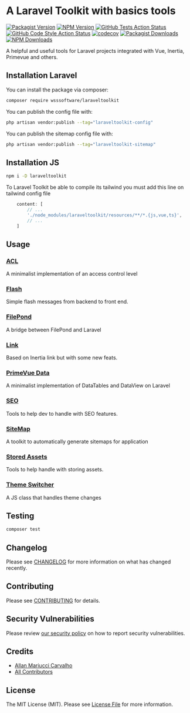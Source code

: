 # A Laravel Toolkit with basics tools

[![Packagist Version](https://img.shields.io/packagist/v/wsssoftware/laraveltoolkit)](https://packagist.org/packages/wsssoftware/laraveltoolkit)
[![NPM Version](https://img.shields.io/npm/v/laraveltoolkit)](https://www.npmjs.com/package/laraveltoolkit)
[![GitHub Tests Action Status](https://img.shields.io/github/actions/workflow/status/wsssoftware/laraveltoolkit/run-tests.yml?branch=main&label=tests&style=flat-square)](https://github.com/wsssoftware/laraveltoolkit/actions?query=workflow%3Arun-tests+branch%3Amain)
[![GitHub Code Style Action Status](https://img.shields.io/github/actions/workflow/status/wsssoftware/laraveltoolkit/fix-php-code-style-issues.yml?branch=main&label=code%20style&style=flat-square)](https://github.com/wsssoftware/laraveltoolkit/actions?query=workflow%3A"Fix+PHP+code+style+issues"+branch%3Amain)
[![codecov](https://codecov.io/gh/wsssoftware/laraveltoolkit/graph/badge.svg?token=nzaXcoyc3q)](https://codecov.io/gh/wsssoftware/laraveltoolkit)
[![Packagist Downloads](https://img.shields.io/packagist/dt/wsssoftware/laraveltoolkit?label=Packagist%20downloads)](https://packagist.org/packages/wsssoftware/laraveltoolkit)
[![NPM Downloads](https://img.shields.io/npm/d18m/laraveltoolkit?label=NPM%20downloads)](https://www.npmjs.com/package/laraveltoolkit)

A helpful and useful tools for Laravel projects integrated with Vue, Inertia, Primevue and others.

## Installation Laravel

You can install the package via composer:

```bash
composer require wsssoftware/laraveltoolkit
```

You can publish the config file with:

```bash
php artisan vendor:publish --tag="laraveltoolkit-config"
```

You can publish the sitemap config file with:

```bash
php artisan vendor:publish --tag="laraveltoolkit-sitemap"
```

## Installation JS

```bash
npm i -D laraveltoolkit
```

To Laravel Toolkit be able to compile its tailwind you must add this line on tailwind config file

```js
    content: [
        // ...
        './node_modules/laraveltoolkit/resources/**/*.{js,vue,ts}',
        // ...
    ]
```

## Usage

### [ACL](docs/ACL.md)
A minimalist implementation of an access control level

### [Flash](docs/FLASH.md)
Simple flash messages from backend to front end.

### [FilePond](docs/FILEPOND.md)
A bridge between FilePond and Laravel

### [Link](docs/LINK.md)
Based on Inertia link but with some new feats.

### [PrimeVue Data](docs/PRIMEVUE_DATA.md)
A minimalist implementation of DataTables and DataView on Laravel

### [SEO](docs/SEO.md)
Tools to help dev to handle with SEO features.

### [SiteMap](docs/SITEMAP.md)
A toolkit to automatically generate sitemaps for application 

### [Stored Assets](docs/STORED_ASSETS.md)
Tools to help handle with storing assets. 

### [Theme Switcher](docs/THEME.md)
A JS class that handles theme changes

## Testing

```bash
composer test
```

## Changelog

Please see [CHANGELOG](CHANGELOG.md) for more information on what has changed recently.

## Contributing

Please see [CONTRIBUTING](CONTRIBUTING.md) for details.

## Security Vulnerabilities

Please review [our security policy](../../security/policy) on how to report security vulnerabilities.

## Credits

- [Allan Mariucci Carvalho](https://github.com/wsssoftware)
- [All Contributors](../../contributors)

## License

The MIT License (MIT). Please see [License File](LICENSE.md) for more information.
